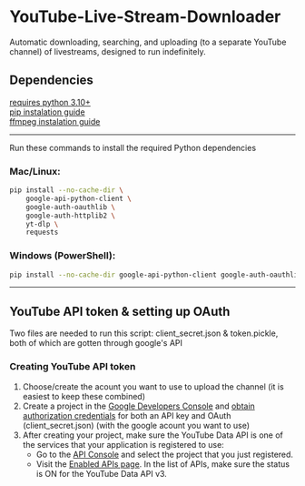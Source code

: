 # YouTube-Live-Stream-Downloader
Automatic downloading, searching, and uploading (to a separate YouTube channel) of livestreams, designed to run indefinitely.
## Dependencies
[requires python 3.10+](https://wiki.python.org/moin/BeginnersGuide/Download)  
[pip instalation guide](https://pip.pypa.io/en/stable/installation/)  
[ffmpeg instalation guide](https://ffmpeg.org/download.html)  
___
Run these commands to install the required Python dependencies
### Mac/Linux:
```bash
pip install --no-cache-dir \
    google-api-python-client \
    google-auth-oauthlib \
    google-auth-httplib2 \
    yt-dlp \
    requests
```
### Windows (PowerShell):
```bash
pip install --no-cache-dir google-api-python-client google-auth-oauthlib google-auth-httplib2 yt-dlp requests
```
___
## YouTube API token & setting up OAuth
Two files are needed to run this script: client_secret.json & token.pickle, both of which are gotten through google's API
### Creating YouTube API token
1. Choose/create the acount you want to use to upload the channel (it is easiest to keep these combined)
2. Create a project in the [Google Developers Console](https://console.cloud.google.com/apis/dashboard) and [obtain authorization credentials](https://developers.google.com/youtube/registering_an_application) for both an API key and OAuth (client_secret.json) (with the google acount you want to use)
3. After creating your project, make sure the YouTube Data API is one of the services that your application is registered to use:  
    - Go to the [API Console](https://console.cloud.google.com/) and select the project that you just registered.  
    - Visit the [Enabled APIs page](https://console.cloud.google.com/apis/enabled). In the list of APIs, make sure the status is ON for the YouTube Data API v3.

